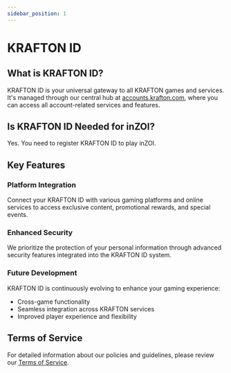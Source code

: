```yaml
---
sidebar_position: 1
---
```


# KRAFTON ID

## What is KRAFTON ID?

KRAFTON ID is your universal gateway to all KRAFTON games and services. It's managed through our central hub at [accounts.krafton.com](https://accounts.krafton.com), where you can access all account-related services and features.

## Is KRAFTON ID Needed for inZOI?
Yes. You need to register KRAFTON ID to play inZOI.

## Key Features

### Platform Integration
Connect your KRAFTON ID with various gaming platforms and online services to access exclusive content, promotional rewards, and special events.

### Enhanced Security
We prioritize the protection of your personal information through advanced security features integrated into the KRAFTON ID system.

### Future Development
KRAFTON ID is continuously evolving to enhance your gaming experience:
- Cross-game functionality
- Seamless integration across KRAFTON services
- Improved player experience and flexibility

## Terms of Service

For detailed information about our policies and guidelines, please review our [Terms of Service](https://accounts.krafton.com/terms-of-service).